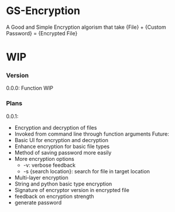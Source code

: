 # GS-Encryption
A Good and Simple Encryption algorism that take {File} + {Custom Password} = {Encrypted File}
# WIP
### Version
0.0.0: Function WIP
### Plans
0.0.1:
- Encryption and decryption of files
- Invoked from command line through function arguments
Future:
- Basic UI for encryption and decryption
- Enhance encryption for basic file types
- Method of saving password more easily
- More encryption options
  - -v: verbose feedback
  - -s {search location}: search for file in target location
- Multi-layer encryption
- String and python basic type encryption
- Signature of encryptor version in encrypted file
- feedback on encryption strength
- generate password

